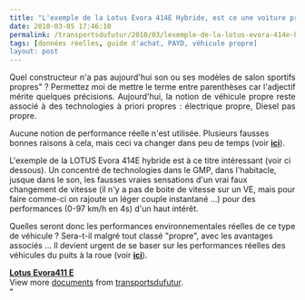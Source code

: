 ```yaml
---
title: "L'exemple de la Lotus Evora 414E Hybride, est ce une voiture propre ?"
date: 2010-03-05 17:46:10
permalink: /transportsdufutur/2010/03/lexemple-de-la-lotus-evora-414e-hybride-est-ce-une-voiture-propre.html
tags: [données réelles, guide d'achat, PAYD, véhicule propre]
layout: post
---
```


<p style="text-align: justify">Quel constructeur n'a pas aujourd'hui son ou ses modèles de salon sportifs propres" ? Permettez moi de mettre le terme entre parenthèses car l'adjectif mérite quelques précisions. Aujourd'hui, la notion de véhicule propre reste associé à des technologies à priori propres : électrique propre, Diesel pas propre. </p> <p style=""text-align: justify"">Aucune notion de performance réelle n'est utilisée. Plusieurs fausses bonnes raisons à cela, mais ceci va changer dans peu de temps (voir <strong><span style=""text-decoration: underline""><a href="https://gabrielplassat.github.io/transportsdufutur/2010/01/quand-viendra-lheure-de-la-connaissance-des-emissions-reelles.html"" target=""_blank"">ici</a></span></strong>).</p> <p style=""text-align: justify"">L'exemple de la LOTUS Evora 414E hybride est à ce titre intéressant (voir ci dessous). Un concentré de technologies dans le GMP, dans l'habitacle, jusque dans le son, les fausses vraies sensations d'un vrai faux changement de vitesse (il n'y a pas de boite de vitesse sur un VE, mais pour faire comme-ci on rajoute un léger couple instantané ...) pour des performances (0-97 km/h en 4s) d'un haut intérêt.</p> <p style=""text-align: justify"">Quelles seront donc les performances environnementales réelles de ce type de véhicule ? Sera-t-il malgré tout classé "propre", avec les avantages associés ... Il devient urgent de se baser sur les performances réelles des véhicules du puits à la roue (voir <strong><span style=""text-decoration: underline""><a href=""http://ec.europa.eu/transport/urban/vehicles/directive/directive_en.htm"" target=""_blank"">ici</a></span></strong>).</p> <div id=""__ss_3344949""><strong><a href=""http://www.slideshare.net/transportsdufutur/lotus-evora411-e-3344949"" title=""Lotus Evora411 E"">Lotus Evora411 E</a></strong>   <div>View more <a href=""http://www.slideshare.net/"">documents</a> from <a href=""http://www.slideshare.net/transportsdufutur"">transportsdufutur</a>.</div></div>"
